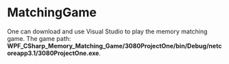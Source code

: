 # MatchingGame

One can download and use Visual Studio to play the memory matching game.
The game path: **WPF_CSharp_Memory_Matching_Game/3080ProjectOne/bin/Debug/netcoreapp3.1/3080ProjectOne.exe**.
